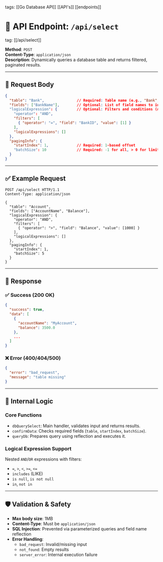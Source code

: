 
tags: [[Go Database API]] [[API's]] [[endpoints]]



# 🧩 API Endpoint: `/api/select`

tag: [[/api/select]]

**Method**: `POST`  
**Content-Type**: `application/json`  
**Description**: Dynamically queries a database table and returns filtered, paginated results.

---

## 📨 Request Body

```json
{
  "table": "Bank",               // Required: Table name (e.g., "Bank", "Account")
  "fields": ["BankName"],        // Optional: List of field names to include in result
  "logicalExpression": {         // Optional: Filters and conditions (AND/OR)
    "operator": "AND",
    "filters": [
      { "operator": "=", "field": "BankID", "value": [1] }
    ],
    "logicalExpressions": []
  },
  "pagingInfo": {
    "startIndex": 1,             // Required: 1-based offset
    "batchSize": 10              // Required: -1 for all, > 0 for limit
  }
}
```

---

## ✅ Example Request

```http
POST /api/select HTTP/1.1
Content-Type: application/json

{
  "table": "Account",
  "fields": ["AccountName", "Balance"],
  "logicalExpression": {
    "operator": "AND",
    "filters": [
      { "operator": ">", "field": "Balance", "value": [1000] }
    ],
    "logicalExpressions": []
  },
  "pagingInfo": {
    "startIndex": 1,
    "batchSize": 5
  }
}
```

---

## 🔁 Response

### ✅ Success (200 OK)

```json
{
  "success": true,
  "data": [
    {
      "accountName": "MyAccount",
      "balance": 3500.0
    },
    ...
  ]
}
```

### ❌ Error (400/404/500)

```json
{
  "error": "bad_request",
  "message": "table missing"
}
```

---

## 🧠 Internal Logic

### Core Functions

- `dbQuerySelect`: Main handler, validates input and returns results.
- `confirmData`: Checks required fields (`table`, `startIndex`, `batchSize`).
- `queryDb`: Prepares query using reflection and executes it.

### Logical Expression Support

Nested `AND`/`OR` expressions with filters:
- `=`, `>`, `<`, `>=`, `<=`
- `includes` (LIKE)
- `is null`, `is not null`
- `in`, `not in`

---

## 🛡️ Validation & Safety

- **Max body size**: 1MB
- **Content-Type**: Must be `application/json`
- **SQL Injection**: Prevented via parameterized queries and field name reflection
- **Error Handling**:
  - `bad_request`: Invalid/missing input
  - `not_found`: Empty results
  - `server_error`: Internal execution failure